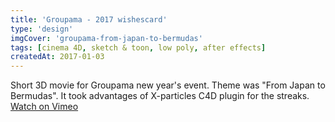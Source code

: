 ```yaml
---
title: 'Groupama - 2017 wishescard'
type: 'design'
imgCover: 'groupama-from-japan-to-bermudas'
tags: [cinema 4D, sketch & toon, low poly, after effects]
createdAt: 2017-01-03
---
```


Short 3D movie for Groupama new year's event. Theme was "From Japan to Bermudas". It took advantages of X-particles C4D plugin for the streaks. [Watch on Vimeo](https://vimeo.com/196405405)
<!--more-->